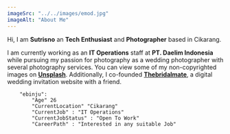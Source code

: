 ```yaml
---
imageSrc: "../../images/emod.jpg"
imageAlt: "About Me"
---
```


Hi, I am <strong> Sutrisno</strong> an __Tech Enthusiast__ and __Photographer__ based in Cikarang.

I am currently working as an __IT Operations__ staff at __PT. Daelim Indonesia__ while pursuing my passion for photography as a wedding photographer with several photography services. You can view some of my non-copyrighted images on  **[Unsplash](https://www.unsplash.com/@somedayfat)**. Additionally, I co-founded **[Thebridalmate](https://www.thebridalmate.com)**, a digital wedding invitation website with a friend.

```mermaid
    "ebinju":
        "Age" 26
        "CurrentLocation" "Cikarang"
        "CurrentJob" : "IT Operations"
        "CurrentJobStatus" : "Open To Work" 
        "CareerPath" : "Interested in any suitable Job"
  ```
